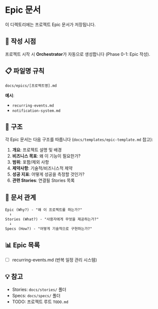 # Epic 문서

이 디렉토리에는 프로젝트 Epic 문서가 저장됩니다.

## 📝 작성 시점

프로젝트 시작 시 **Orchestrator**가 자동으로 생성합니다 (Phase 0-1: Epic 작성).

## 📋 파일명 규칙

```
docs/epics/[프로젝트명].md
```

**예시**:

- `recurring-events.md`
- `notification-system.md`

## 📖 구조

각 Epic 문서는 다음 구조를 따릅니다 (`docs/templates/epic-template.md` 참고):

1. **개요**: 프로젝트 설명 및 배경
2. **비즈니스 목표**: 왜 이 기능이 필요한가?
3. **범위**: 포함/제외 사항
4. **제약사항**: 기술적/비즈니스적 제약
5. **성공 지표**: 어떻게 성공을 측정할 것인가?
6. **관련 Stories**: 연결될 Stories 목록

## 🔗 문서 관계

```
Epic (Why?) - "왜 이 프로젝트를 하는가?"
  ↓
Stories (What?) - "사용자에게 무엇을 제공하는가?"
  ↓
Specs (How?) - "어떻게 기술적으로 구현하는가?"
```

## 📊 Epic 목록

- [ ] recurring-events.md (반복 일정 관리 시스템)

## 💡 참고

- Stories: `docs/stories/` 폴더
- Specs: `docs/specs/` 폴더
- TODO: 프로젝트 루트 `TODO.md`

